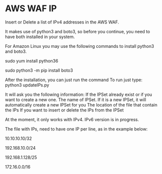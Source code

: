 # AWS WAF IP
Insert or Delete a list of IPv4 addresses in the AWS WAF.

It makes use of python3 and boto3, so before you continue, you need to have both installed in your system.

For Amazon Linux you may use the following commands to install python3 and boto3.

sudo yum install python36

sudo python3 -m pip install boto3

After the installation, you can just run the command
To run just type: python3 updateIPs.py

It will ask you the following information:
If the IPSet already exist or if you want to create a new one.
The name of IPSet. If it is a new IPSet, it will automatically create a new IPSet for you
The location of the file that contain the IPs
If you want to insert or delete the IPs from the IPSet

At the moment, it only works with IPv4. IPv6 version is in progress.

The file with IPs, need to have one IP per line, as in the example below:

10.10.10.10/32

192.168.10.0/24

192.168.1.128/25

172.16.0.0/16
